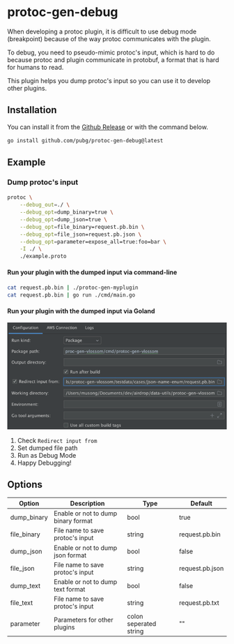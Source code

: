 # protoc-gen-debug

When developing a protoc plugin, it is difficult to use debug mode (breakpoint) because of the way protoc communicates with the plugin.

To debug, you need to pseudo-mimic protoc's input, which is hard to do because protoc and plugin communicate in protobuf, a format that is hard for humans to read.

This plugin helps you dump protoc's input so you can use it to develop other plugins.

## Installation
You can install it from the [Github Release](https://github.com/pubg/protoc-gen-debug) or with the command below.

```sh
go install github.com/pubg/protoc-gen-debug@latest
```

## Example

### Dump protoc's input
```sh
protoc \
    --debug_out=./ \
    --debug_opt=dump_binary=true \
    --debug_opt=dump_json=true \
    --debug_opt=file_binary=request.pb.bin \
    --debug_opt=file_json=request.pb.json \
    --debug_opt=parameter=expose_all=true:foo=bar \
    -I ./ \
    ./example.proto
```

#### Run your plugin with the dumped input via command-line
```sh
cat request.pb.bin | ./protoc-gen-myplugin
cat request.pb.bin | go run ./cmd/main.go
```

#### Run your plugin with the dumped input via Goland
![goland](goland.png)

1. Check `Redirect input from`
2. Set dumped file path
3. Run as Debug Mode
4. Happy Debugging!

## Options
| Option      | Description                         | Type                   | Default         |
|-------------|-------------------------------------|------------------------|-----------------|
| dump_binary | Enable or not to dump binary format | bool                   | true            |
| file_binary | File name to save protoc's input    | string                 | request.pb.bin  |
| dump_json   | Enable or not to dump json format   | bool                   | false           |
| file_json   | File name to save protoc's input    | string                 | request.pb.json |
| dump_text   | Enable or not to dump text format   | bool                   | false           |
| file_text   | File name to save protoc's input    | string                 | request.pb.txt  |
| parameter   | Parameters for other plugins        | colon seperated string | ""              |

